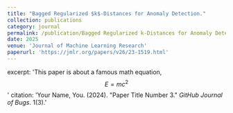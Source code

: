 ```yaml
---
title: "Bagged Regularized $k$-Distances for Anomaly Detection."
collection: publications
category: journal
permalink: /publication/Bagged Regularized k-Distances for Anomaly Detection.
date: 2025
venue: 'Journal of Machine Learning Research'
paperurl: 'https://jmlr.org/papers/v26/23-1519.html'
---
```

excerpt: 'This paper is about a famous math equation, $$E=mc^2$$'
citation: 'Your Name, You. (2024). &quot;Paper Title Number 3.&quot; <i>GitHub Journal of Bugs</i>. 1(3).'
